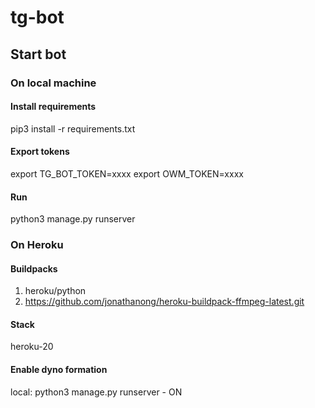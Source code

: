 # tg-bot

## Start bot
### On local machine
#### Install requirements
pip3 install -r requirements.txt
#### Export tokens
export TG_BOT_TOKEN=xxxx
export OWM_TOKEN=xxxx
#### Run
python3 manage.py runserver

### On Heroku
#### Buildpacks
1. heroku/python
2. https://github.com/jonathanong/heroku-buildpack-ffmpeg-latest.git
#### Stack
heroku-20
#### Enable dyno formation
local: python3 manage.py runserver - ON